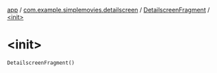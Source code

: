 [app](../../index.md) / [com.example.simplemovies.detailscreen](../index.md) / [DetailscreenFragment](index.md) / [&lt;init&gt;](./-init-.md)

# &lt;init&gt;

`DetailscreenFragment()`